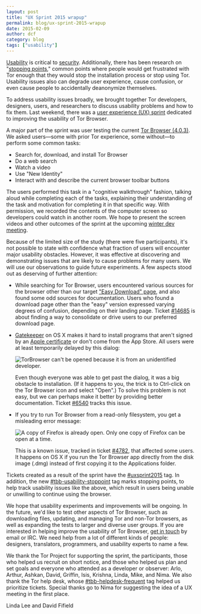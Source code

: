 ```yaml
---
layout: post
title: "UX Sprint 2015 wrapup"
permalink: blog/ux-sprint-2015-wrapup
date: 2015-02-09
author: dcf
category: blog
tags: ["usability"]
---
```


[Usability](https://en.wikipedia.org/wiki/Usability) is critical to [security](http://www.cc.gatech.edu/~keith/pubs/ieee-intro-usable-security.pdf). Additionally, there has been research on "[stopping points](https://www.petsymposium.org/2012/papers/hotpets12-1-usability.pdf)," common points where people would get frustrated with Tor enough that they would stop the installation process or stop using Tor. Usability issues also can degrade user experience, cause confusion, or even cause people to accidentally deanonymize themselves.

To address usability issues broadly, we brought together Tor developers, designers, users, and researchers to discuss usability problems and how to fix them. Last weekend, there was a [user experience (UX) sprint](https://trac.torproject.org/projects/tor/wiki/org/meetings/2015UXsprint) dedicated to improving the usability of Tor Browser.

A major part of the sprint was user testing the current [Tor Browser (4.0.3)](https://blog.torproject.org/blog/tor-browser-403-released). We asked users—some with prior Tor experience, some without—to perform some common tasks:

-   Search for, download, and install Tor Browser
-   Do a web search
-   Watch a video
-   Use "New Identity"
-   Interact with and describe the current browser toolbar buttons

The users performed this task in a "cognitive walkthrough" fashion, talking aloud while completing each of the tasks, explaining their understanding of the task and motivation for completing it in that specific way. With permission, we recorded the contents of the computer screen so developers could watch in another room. We hope to present the screen videos and other outcomes of the sprint at the upcoming [winter dev meeting](https://trac.torproject.org/projects/tor/wiki/org/meetings/2015WinterDevMeeting).

Because of the limited size of the study (there were five participants), it's not possible to state with confidence what fraction of users will encounter major usability obstacles. However, it was effective at discovering and demonstrating issues that are likely to cause problems for many users. We will use our observations to guide future experiments. A few aspects stood out as deserving of further attention:

-   While searching for Tor Browser, users encountered various sources for the browser other than our target ["Easy Download" page](https://www.torproject.org/download/download-easy.html), and also found some odd sources for documentation. Users who found a download page other than the "easy" version expressed varying degrees of confusion, depending on their landing page. Ticket [\#14685](https://trac.torproject.org/projects/tor/ticket/14686) is about finding a way to consolidate or drive users to our preferred download page.

-   [Gatekeeper](https://en.wikipedia.org/wiki/Gatekeeper_(OS_X)) on OS X makes it hard to install programs that aren't signed by an [Apple certificate](https://developer.apple.com/library/mac/documentation/Security/Conceptual/CodeSigningGuide/Introduction/Introduction.html) or don't come from the App Store. All users were at least temporarily delayed by this dialog:

    ![TorBrowser can't be opened because it is from an unidentified developer.](https://people.torproject.org/~dcf/graphs/blogfiles/gatekeeper-yosemite.png)

    Even though everyone was able to get past the dialog, it was a big obstacle to installation. (If it happens to you, the trick is to Ctrl-click on the Tor Browser icon and select "Open".) To solve this problem is not easy, but we can perhaps make it better by providing better documentation. Ticket [\#6540](https://trac.torproject.org/projects/tor/ticket/6540) tracks this issue.

-   If you try to run Tor Browser from a read-only filesystem, you get a misleading error message:

    ![A copy of Firefox is already open. Only one copy of Firefox can be open at a time.](https://people.torproject.org/~dcf/graphs/blogfiles/firefox-is-already-open.png)

    This is a known issue, tracked in ticket [\#4782](https://trac.torproject.org/projects/tor/ticket/4782), that affected some users. It happens on OS X if you run the Tor Browser app directly from the disk image (.dmg) instead of first copying it to the Applications folder.

Tickets created as a result of the sprint have the [\#uxsprint2015](https://trac.torproject.org/projects/tor/query?keywords=~uxsprint2015) tag. In addition, the new [\#tbb-usability-stoppoint](https://trac.torproject.org/projects/tor/query?keywords=~tbb-usability-stoppoint&status=!closed) tag marks stopping points, to help track usability issues like the above, which result in users being unable or unwilling to continue using the browser.

We hope that usability experiments and improvements will be ongoing. In the future, we'd like to test other aspects of Tor Browser, such as downloading files, updating, and managing Tor and non-Tor browsers, as well as expanding the tests to larger and diverse user groups. If you are interested in helping improve the usability of Tor Browser, [get in touch](https://www.torproject.org/about/contact) by email or IRC. We need help from a lot of different kinds of people: designers, translators, programmers, and usability experts to name a few.

We thank the Tor Project for supporting the sprint, the participants, those who helped us recruit on short notice, and those who helped us plan and set goals and everyone who attended as a developer or observer: Arlo, Arthur, Ashkan, David, Griffin, Isis, Krishna, Linda, Mike, and Nima. We also thank the Tor help desk, whose [\#tbb-helpdesk-frequent](https://trac.torproject.org/projects/tor/query?keywords=~tbb-helpdesk-frequent&status=!closed) tag helped us prioritize tickets. Special thanks go to Nima for suggesting the idea of a UX meeting in the first place.

Linda Lee and David Fifield
